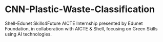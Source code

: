 # CNN-Plastic-Waste-Classification
Shell-Edunet Skills4Future AICTE Internship presented by Edunet Foundation, in collaboration with AICTE &amp; Shell, focusing on Green Skills using AI technologies.
